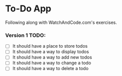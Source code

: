# To-Do App

Following along with WatchAndCode.com's exercises.

### Version 1 TODO:
- [ ] It should have a place to store todos
- [ ] It should have a way to display todos
- [ ] It should have a way to add new todos
- [ ] It should have a way to change a todo
- [ ] It should have a way to delete a todo
